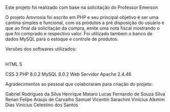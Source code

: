 Este projeto foi realizado com base na solicitação do Professor Emerson

O projeto Amvrosia foi escrito em PHP e seu principal objetivo é ser uma cantina simples e funcional, com os produtos a pré disposição do usuário e que ao final da solicitação da compra, emite uma nota fiscal mostrando o que foi comprado e respectivo valor. Foi utilizado tambem o banco de dados MySQL para o estoque e controle de produtos.

Versões dos softwares utilizados:

<br /> HTML 5

CSS 3
PHP 8.0.2
MySQL 8.0.2
Web Servidor Apache 2.4.46

Agradecimentos ao pessoal que colaboraram para criação do projeto:

Gabriel Rodrigues da Silva
Henrique Mataro 
Lucas Fernando de Souza Silva
Renan Felipe Araujo de Carvalho
Samuel Vicentin Sarachini
Vinicius Alkmim Dias
Vinicius Celestino dos Santos
